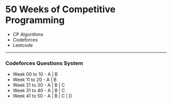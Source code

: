 # 50 Weeks of Competitive Programming

- CP Algorithms
- Codeforces
- Leetcode

---

### Codeforces Questions System

- Week 00 to 10 - A | B
- Week 11 to 20 - A | B
- Week 21 to 30 - A | B | C
- Week 31 to 40 - A | B | C
- Week 41 to 50 - A | B | C | D
